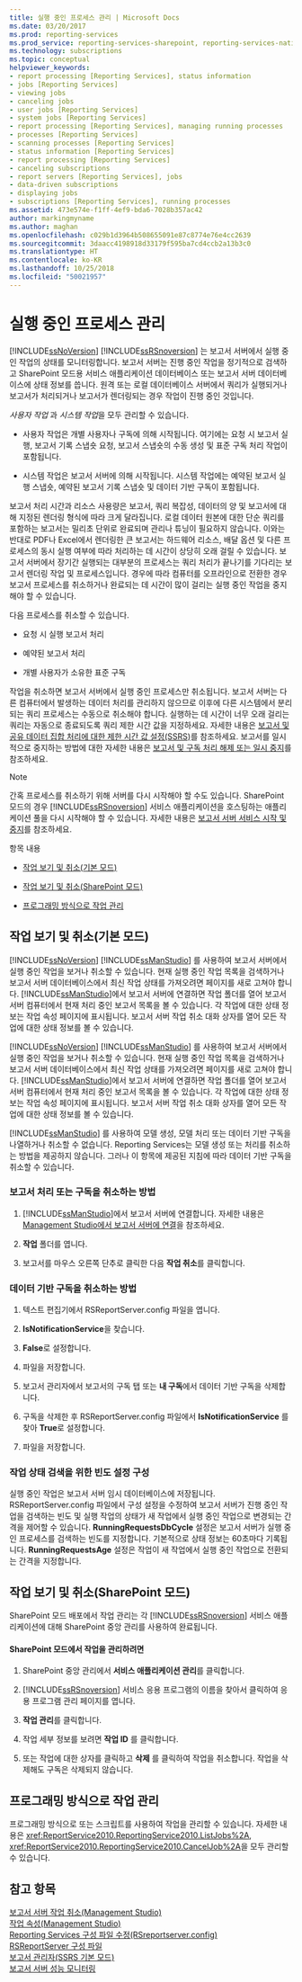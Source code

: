 ```yaml
---
title: 실행 중인 프로세스 관리 | Microsoft Docs
ms.date: 03/20/2017
ms.prod: reporting-services
ms.prod_service: reporting-services-sharepoint, reporting-services-native
ms.technology: subscriptions
ms.topic: conceptual
helpviewer_keywords:
- report processing [Reporting Services], status information
- jobs [Reporting Services]
- viewing jobs
- canceling jobs
- user jobs [Reporting Services]
- system jobs [Reporting Services]
- report processing [Reporting Services], managing running processes
- processes [Reporting Services]
- scanning processes [Reporting Services]
- status information [Reporting Services]
- report processing [Reporting Services]
- canceling subscriptions
- report servers [Reporting Services], jobs
- data-driven subscriptions
- displaying jobs
- subscriptions [Reporting Services], running processes
ms.assetid: 473e574e-f1ff-4ef9-bda6-7028b357ac42
author: markingmyname
ms.author: maghan
ms.openlocfilehash: c029b1d3964b508655091e87c8774e76e4cc2639
ms.sourcegitcommit: 3daacc4198918d33179f595ba7cd4ccb2a13b3c0
ms.translationtype: HT
ms.contentlocale: ko-KR
ms.lasthandoff: 10/25/2018
ms.locfileid: "50021957"
---
```

# <a name="manage-a-running-process"></a>실행 중인 프로세스 관리
  [!INCLUDE[ssNoVersion](../../includes/ssnoversion-md.md)] [!INCLUDE[ssRSnoversion](../../includes/ssrsnoversion-md.md)] 는 보고서 서버에서 실행 중인 작업의 상태를 모니터링합니다. 보고서 서버는 진행 중인 작업을 정기적으로 검색하고 SharePoint 모드용 서비스 애플리케이션 데이터베이스 또는 보고서 서버 데이터베이스에 상태 정보를 씁니다. 원격 또는 로컬 데이터베이스 서버에서 쿼리가 실행되거나 보고서가 처리되거나 보고서가 렌더링되는 경우 작업이 진행 중인 것입니다.  
  
 *사용자 작업* 과 *시스템 작업*을 모두 관리할 수 있습니다.  
  
-   사용자 작업은 개별 사용자나 구독에 의해 시작됩니다. 여기에는 요청 시 보고서 실행, 보고서 기록 스냅숏 요청, 보고서 스냅숏의 수동 생성 및 표준 구독 처리 작업이 포함됩니다.  
  
-   시스템 작업은 보고서 서버에 의해 시작됩니다. 시스템 작업에는 예약된 보고서 실행 스냅숏, 예약된 보고서 기록 스냅숏 및 데이터 기반 구독이 포함됩니다.  
  
 보고서 처리 시간과 리소스 사용량은 보고서, 쿼리 복잡성, 데이터의 양 및 보고서에 대해 지정된 렌더링 형식에 따라 크게 달라집니다. 로컬 데이터 원본에 대한 단순 쿼리를 포함하는 보고서는 밀리초 단위로 완료되며 관리나 튜닝이 필요하지 않습니다. 이와는 반대로 PDF나 Excel에서 렌더링한 큰 보고서는 하드웨어 리소스, 배달 옵션 및 다른 프로세스의 동시 실행 여부에 따라 처리하는 데 시간이 상당히 오래 걸릴 수 있습니다. 보고서 서버에서 장기간 실행되는 대부분의 프로세스는 쿼리 처리가 끝나기를 기다리는 보고서 렌더링 작업 및 프로세스입니다. 경우에 따라 컴퓨터를 오프라인으로 전환한 경우 보고서 프로세스를 취소하거나 완료되는 데 시간이 많이 걸리는 실행 중인 작업을 중지해야 할 수 있습니다.  
  
 다음 프로세스를 취소할 수 있습니다.  
  
-   요청 시 실행 보고서 처리  
  
-   예약된 보고서 처리  
  
-   개별 사용자가 소유한 표준 구독  
  
 작업을 취소하면 보고서 서버에서 실행 중인 프로세스만 취소됩니다. 보고서 서버는 다른 컴퓨터에서 발생하는 데이터 처리를 관리하지 않으므로 이후에 다른 시스템에서 분리되는 쿼리 프로세스는 수동으로 취소해야 합니다. 실행하는 데 시간이 너무 오래 걸리는 쿼리는 자동으로 종료되도록 쿼리 제한 시간 값을 지정하세요. 자세한 내용은 [보고서 및 공유 데이터 집합 처리에 대한 제한 시간 값 설정&#40;SSRS&#41;](../../reporting-services/report-server/setting-time-out-values-for-report-and-shared-dataset-processing-ssrs.md)를 참조하세요. 보고서를 일시적으로 중지하는 방법에 대한 자세한 내용은 [보고서 및 구독 처리 해제 또는 일시 중지](../../reporting-services/subscriptions/disable-or-pause-report-and-subscription-processing.md)를 참조하세요.  
  
> [!NOTE]  
>  간혹 프로세스를 취소하기 위해 서버를 다시 시작해야 할 수도 있습니다. SharePoint 모드의 경우 [!INCLUDE[ssRSnoversion](../../includes/ssrsnoversion-md.md)] 서비스 애플리케이션을 호스팅하는 애플리케이션 풀을 다시 시작해야 할 수 있습니다. 자세한 내용은 [보고서 서버 서비스 시작 및 중지](../../reporting-services/report-server/start-and-stop-the-report-server-service.md)를 참조하세요.  
  
 항목 내용  
  
-   [작업 보기 및 취소(기본 모드)](#bkmk_native)  
  
-   [작업 보기 및 취소(SharePoint 모드)](#bkmk_sharepoint)  
  
-   [프로그래밍 방식으로 작업 관리](#bkmk_programmatically)  
  
##  <a name="bkmk_native"></a> 작업 보기 및 취소(기본 모드)  
 [!INCLUDE[ssNoVersion](../../includes/ssnoversion-md.md)] [!INCLUDE[ssManStudio](../../includes/ssmanstudio-md.md)] 를 사용하여 보고서 서버에서 실행 중인 작업을 보거나 취소할 수 있습니다. 현재 실행 중인 작업 목록을 검색하거나 보고서 서버 데이터베이스에서 최신 작업 상태를 가져오려면 페이지를 새로 고쳐야 합니다. [!INCLUDE[ssManStudio](../../includes/ssmanstudio-md.md)]에서 보고서 서버에 연결하면 작업 폴더를 열어 보고서 서버 컴퓨터에서 현재 처리 중인 보고서 목록을 볼 수 있습니다. 각 작업에 대한 상태 정보는 작업 속성 페이지에 표시됩니다. 보고서 서버 작업 취소 대화 상자를 열어 모든 작업에 대한 상태 정보를 볼 수 있습니다.  
  
 [!INCLUDE[ssNoVersion](../../includes/ssnoversion-md.md)] [!INCLUDE[ssManStudio](../../includes/ssmanstudio-md.md)] 를 사용하여 보고서 서버에서 실행 중인 작업을 보거나 취소할 수 있습니다. 현재 실행 중인 작업 목록을 검색하거나 보고서 서버 데이터베이스에서 최신 작업 상태를 가져오려면 페이지를 새로 고쳐야 합니다. [!INCLUDE[ssManStudio](../../includes/ssmanstudio-md.md)]에서 보고서 서버에 연결하면 작업 폴더를 열어 보고서 서버 컴퓨터에서 현재 처리 중인 보고서 목록을 볼 수 있습니다. 각 작업에 대한 상태 정보는 작업 속성 페이지에 표시됩니다. 보고서 서버 작업 취소 대화 상자를 열어 모든 작업에 대한 상태 정보를 볼 수 있습니다.  
  
 [!INCLUDE[ssManStudio](../../includes/ssmanstudio-md.md)] 를 사용하여 모델 생성, 모델 처리 또는 데이터 기반 구독을 나열하거나 취소할 수 없습니다. Reporting Services는 모델 생성 또는 처리를 취소하는 방법을 제공하지 않습니다. 그러나 이 항목에 제공된 지침에 따라 데이터 기반 구독을 취소할 수 있습니다.  
  
### <a name="how-to-cancel-report-processing-or-subscription"></a>보고서 처리 또는 구독을 취소하는 방법  
  
1.  [!INCLUDE[ssManStudio](../../includes/ssmanstudio-md.md)]에서 보고서 서버에 연결합니다. 자세한 내용은 [Management Studio에서 보고서 서버에 연결](../../reporting-services/tools/connect-to-a-report-server-in-management-studio.md)을 참조하세요.  
  
2.  **작업** 폴더를 엽니다.  
  
3.  보고서를 마우스 오른쪽 단추로 클릭한 다음 **작업 취소**를 클릭합니다.  
  
### <a name="how-to-cancel-a-data-driven-subscription"></a>데이터 기반 구독을 취소하는 방법  
  
1.  텍스트 편집기에서 RSReportServer.config 파일을 엽니다.  
  
2.  **IsNotificationService**을 찾습니다.  
  
3.  **False**로 설정합니다.  
  
4.  파일을 저장합니다.  
  
5.  보고서 관리자에서 보고서의 구독 탭 또는 **내 구독**에서 데이터 기반 구독을 삭제합니다.  
  
6.  구독을 삭제한 후 RSReportServer.config 파일에서 **IsNotificationService** 를 찾아 **True**로 설정합니다.  
  
7.  파일을 저장합니다.  
  
### <a name="configuring-frequency-settings-for-retrieving-job-status"></a>작업 상태 검색을 위한 빈도 설정 구성  
 실행 중인 작업은 보고서 서버 임시 데이터베이스에 저장됩니다. RSReportServer.config 파일에서 구성 설정을 수정하여 보고서 서버가 진행 중인 작업을 검색하는 빈도 및 실행 작업의 상태가 새 작업에서 실행 중인 작업으로 변경되는 간격을 제어할 수 있습니다. **RunningRequestsDbCycle** 설정은 보고서 서버가 실행 중인 프로세스를 검색하는 빈도를 지정합니다. 기본적으로 상태 정보는 60초마다 기록됩니다. **RunningRequestsAge** 설정은 작업이 새 작업에서 실행 중인 작업으로 전환되는 간격을 지정합니다.  
  
##  <a name="bkmk_sharepoint"></a> 작업 보기 및 취소(SharePoint 모드)  
 SharePoint 모드 배포에서 작업 관리는 각 [!INCLUDE[ssRSnoversion](../../includes/ssrsnoversion-md.md)] 서비스 애플리케이션에 대해 SharePoint 중앙 관리를 사용하여 완료됩니다.  
  
#### <a name="to-manage-jobs-in-sharepoint-mode"></a>SharePoint 모드에서 작업을 관리하려면  
  
1.  SharePoint 중앙 관리에서 **서비스 애플리케이션 관리**를 클릭합니다.  
  
2.  [!INCLUDE[ssRSnoversion](../../includes/ssrsnoversion-md.md)] 서비스 응용 프로그램의 이름을 찾아서 클릭하여 응용 프로그램 관리 페이지를 엽니다.  
  
3.  **작업 관리**를 클릭합니다.  
  
4.  작업 세부 정보를 보려면 **작업 ID** 를 클릭합니다.  
  
5.  또는 작업에 대한 상자를 클릭하고 **삭제** 를 클릭하여 작업을 취소합니다. 작업을 삭제해도 구독은 삭제되지 않습니다.  
  
##  <a name="bkmk_programmatically"></a> 프로그래밍 방식으로 작업 관리  
 프로그래밍 방식으로 또는 스크립트를 사용하여 작업을 관리할 수 있습니다. 자세한 내용은 <xref:ReportService2010.ReportingService2010.ListJobs%2A>, <xref:ReportService2010.ReportingService2010.CancelJob%2A>을 모두 관리할 수 있습니다.  
  
## <a name="see-also"></a>참고 항목  
 [보고서 서버 작업 취소&#40;Management Studio&#41;](../../reporting-services/tools/cancel-report-server-jobs-management-studio.md)   
 [작업 속성&#40;Management Studio&#41;](../../reporting-services/tools/job-properties-management-studio.md)   
 [Reporting Services 구성 파일 수정&#40;RSreportserver.config&#41;](../../reporting-services/report-server/modify-a-reporting-services-configuration-file-rsreportserver-config.md)   
 [RSReportServer 구성 파일](../../reporting-services/report-server/rsreportserver-config-configuration-file.md)   
 [보고서 관리자&#40;SSRS 기본 모드&#41;](https://msdn.microsoft.com/library/80949f9d-58f5-48e3-9342-9e9bf4e57896)   
 [보고서 서버 성능 모니터링](../../reporting-services/report-server/monitoring-report-server-performance.md)  
  
  
